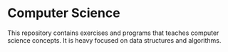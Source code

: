 # Computer Science

This repository contains exercises and programs that teaches computer science concepts. It is heavy focused on data structures and algorithms.

